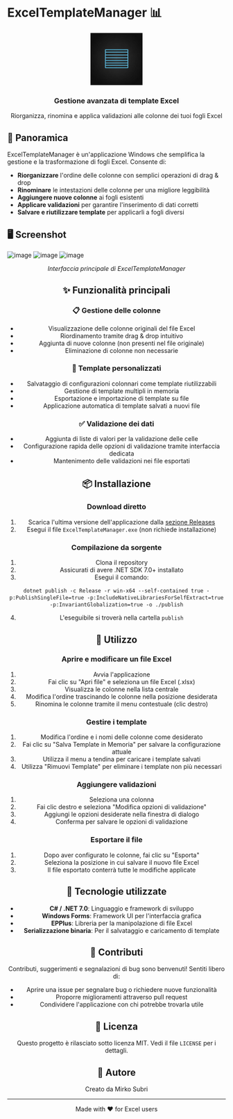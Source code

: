 
# ExcelTemplateManager 📊

<div align="center">
  <img src="generated-icon.png" alt="ExcelTemplateManager Logo" width="120"/>
  <h3>Gestione avanzata di template Excel</h3>
  <p>Riorganizza, rinomina e applica validazioni alle colonne dei tuoi fogli Excel</p>
</div>

## 🌟 Panoramica

ExcelTemplateManager è un'applicazione Windows che semplifica la gestione e la trasformazione di fogli Excel. Consente di:

- **Riorganizzare** l'ordine delle colonne con semplici operazioni di drag & drop
- **Rinominare** le intestazioni delle colonne per una migliore leggibilità
- **Aggiungere nuove colonne** ai fogli esistenti
- **Applicare validazioni** per garantire l'inserimento di dati corretti
- **Salvare e riutilizzare template** per applicarli a fogli diversi

## 🖥️ Screenshot
![image](https://github.com/user-attachments/assets/54cab3d7-c0fa-4ee7-bb08-5fdef3ca7312)
![image](https://github.com/user-attachments/assets/2c71fa25-1eef-43b6-9d98-4c59036428b3)
![image](https://github.com/user-attachments/assets/65e5439e-fb7c-45cf-827b-2862ba7e262f)



<div align="center">
  <p><i>Interfaccia principale di ExcelTemplateManager</i></p>


## ✨ Funzionalità principali

### 📋 Gestione delle colonne
- Visualizzazione delle colonne originali del file Excel
- Riordinamento tramite drag & drop intuitivo
- Aggiunta di nuove colonne (non presenti nel file originale)
- Eliminazione di colonne non necessarie

### 🔄 Template personalizzati
- Salvataggio di configurazioni colonnari come template riutilizzabili
- Gestione di template multipli in memoria
- Esportazione e importazione di template su file
- Applicazione automatica di template salvati a nuovi file

### ✅ Validazione dei dati
- Aggiunta di liste di valori per la validazione delle celle
- Configurazione rapida delle opzioni di validazione tramite interfaccia dedicata
- Mantenimento delle validazioni nei file esportati

## 📦 Installazione

### Download diretto
1. Scarica l'ultima versione dell'applicazione dalla [sezione Releases](https://github.com/username/ExcelTemplateManager/releases)
2. Esegui il file `ExcelTemplateManager.exe` (non richiede installazione)

### Compilazione da sorgente
1. Clona il repository
2. Assicurati di avere .NET SDK 7.0+ installato
3. Esegui il comando:
```
dotnet publish -c Release -r win-x64 --self-contained true -p:PublishSingleFile=true -p:IncludeNativeLibrariesForSelfExtract=true -p:InvariantGlobalization=true -o ./publish
```
4. L'eseguibile si troverà nella cartella `publish`

## 📖 Utilizzo

### Aprire e modificare un file Excel
1. Avvia l'applicazione
2. Fai clic su "Apri file" e seleziona un file Excel (.xlsx)
3. Visualizza le colonne nella lista centrale
4. Modifica l'ordine trascinando le colonne nella posizione desiderata
5. Rinomina le colonne tramite il menu contestuale (clic destro)

### Gestire i template
1. Modifica l'ordine e i nomi delle colonne come desiderato
2. Fai clic su "Salva Template in Memoria" per salvare la configurazione attuale
3. Utilizza il menu a tendina per caricare i template salvati
4. Utilizza "Rimuovi Template" per eliminare i template non più necessari

### Aggiungere validazioni
1. Seleziona una colonna
2. Fai clic destro e seleziona "Modifica opzioni di validazione"
3. Aggiungi le opzioni desiderate nella finestra di dialogo
4. Conferma per salvare le opzioni di validazione

### Esportare il file
1. Dopo aver configurato le colonne, fai clic su "Esporta"
2. Seleziona la posizione in cui salvare il nuovo file Excel
3. Il file esportato conterrà tutte le modifiche applicate

## 🔧 Tecnologie utilizzate

- **C# / .NET 7.0**: Linguaggio e framework di sviluppo
- **Windows Forms**: Framework UI per l'interfaccia grafica
- **EPPlus**: Libreria per la manipolazione di file Excel
- **Serializzazione binaria**: Per il salvataggio e caricamento di template

## 🤝 Contributi

Contributi, suggerimenti e segnalazioni di bug sono benvenuti! Sentiti libero di:

- Aprire una issue per segnalare bug o richiedere nuove funzionalità
- Proporre miglioramenti attraverso pull request
- Condividere l'applicazione con chi potrebbe trovarla utile

## 📄 Licenza

Questo progetto è rilasciato sotto licenza MIT. Vedi il file `LICENSE` per i dettagli.

## 👤 Autore

Creato da Mirko Subri

---

<div align="center">
  <p>Made with ❤️ for Excel users</p>
</div>
